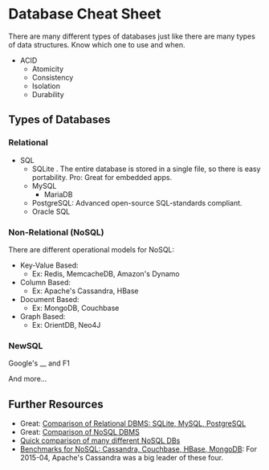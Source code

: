 # Database Cheat Sheet #
There are many different types of databases just like there are many types of data structures. Know which one to use and when.


- ACID
  - Atomicity
  - Consistency
  - Isolation
  - Durability






## Types of Databases ##

### Relational ###

- SQL
  - SQLite . The entire database is stored in a single file, so there is easy portability. Pro: Great for embedded apps.
  - MySQL
    - MariaDB
  - PostgreSQL: Advanced open-source SQL-standards compliant.
  - Oracle SQL


### Non-Relational (NoSQL) ###

There are different operational models for NoSQL:

- Key-Value Based:
  - Ex: Redis, MemcacheDB, Amazon's Dynamo
- Column Based:
  - Ex: Apache's Cassandra, HBase
- Document Based:
  - Ex: MongoDB, Couchbase
- Graph Based:
  - Ex: OrientDB, Neo4J





### NewSQL ###

Google's __ and F1

And more...



## Further Resources ##
- Great: [Comparison of Relational DBMS: SQLite, MySQL, PostgreSQL](https://www.digitalocean.com/community/tutorials/sqlite-vs-mysql-vs-postgresql-a-comparison-of-relational-database-management-systems)
- Great: [Comparison of NoSQL DBMS](https://www.digitalocean.com/community/tutorials/a-comparison-of-nosql-database-management-systems-and-models)
- [Quick comparison of many different NoSQL DBs](http://kkovacs.eu/cassandra-vs-mongodb-vs-couchdb-vs-redis)
- [Benchmarks for NoSQL: Cassandra, Couchbase, HBase, MongoDB](http://www.datastax.com/wp-content/themes/datastax-2014-08/files/NoSQL_Benchmarks_EndPoint.pdf): For 2015-04, Apache's Cassandra was a big leader of these four.
